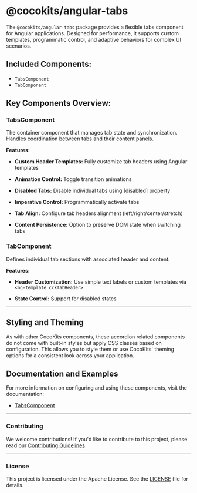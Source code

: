 # @cocokits/angular-tabs

The `@cocokits/angular-tabs` package provides a flexible tabs component for Angular applications. Designed for performance, it supports custom templates, programmatic control, and adaptive behaviors for complex UI scenarios.

## Included Components:

- `TabsComponent`
- `TabComponent`

## Key Components Overview:

### TabsComponent
The container component that manages tab state and synchronization. Handles coordination between tabs and their content panels.

**Features:**

- **Custom Header Templates:**
Fully customize tab headers using Angular templates

- **Animation Control:**
Toggle transition animations

- **Disabled Tabs:**
Disable individual tabs using [disabled] property

- **Imperative Control:**
Programmatically activate tabs

- **Tab Align:**
Configure tab headers alignment (left/right/center/stretch)

- **Content Persistence:**
Option to preserve DOM state when switching tabs

### TabComponent
Defines individual tab sections with associated header and content.

**Features:**

- **Header Customization:**
Use simple text labels or custom templates via `<ng-template cckTabHeader>`

- **State Control:**
Support for disabled states

---

## Styling and Theming
As with other CocoKits components, these accordion related components do not come with built-in styles but apply CSS classes based on configuration. This allows you to style them or use CocoKits' theming options for a consistent look across your application.

## Documentation and Examples
For more information on configuring and using these components, visit the documentation:

- [TabsComponent](https://angular.cocokits.com/?path=/docs/ui-components-tabs--docs)


---

### Contributing
We welcome contributions! If you'd like to contribute to this project, please read our [Contributing Guidelines](https://github.com/coco-base/cocokits/blob/main/CONTRIBUTING.md)

---

### License
This project is licensed under the Apache License. See the [LICENSE](https://github.com/coco-base/cocokits/blob/main/LICENSE) file for details.

